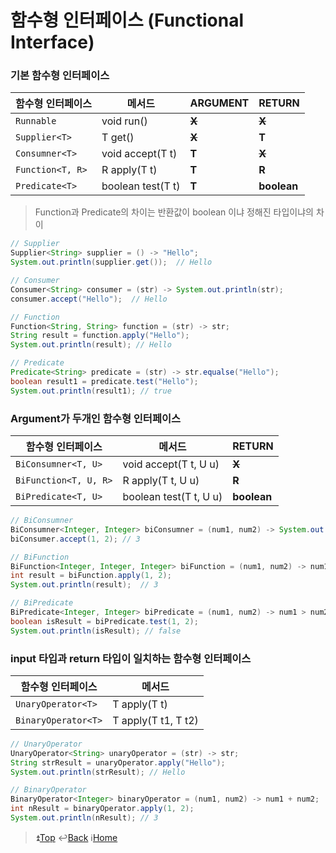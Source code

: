 # 함수형 인터페이스 (Functional Interface)

### 기본 함수형 인터페이스

|함수형 인터페이스|  메서드 | ARGUMENT | RETURN |
|---------------|---------|-----------|---------|
|`Runnable`       | void run() | ~~**X**~~ | ~~**X**~~ |
|`Supplier<T>`     | T get()    | ~~**X**~~ | **T** |
|`Consumner<T>`| void accept(T t) | **T** | ~~**X**~~ |
|`Function<T, R>`| R apply(T t) | **T** | **R** |
|`Predicate<T>` | boolean test(T t) | **T** | **boolean** |

> Function과 Predicate의 차이는 반환값이 boolean 이냐 정해진 타입이냐의 차이

```java
// Supplier
Supplier<String> supplier = () -> "Hello";
System.out.println(supplier.get());  // Hello

// Consumer
Consumer<String> consumer = (str) -> System.out.println(str);
consumer.accept("Hello");  // Hello

// Function
Function<String, String> function = (str) -> str;
String result = function.apply("Hello");
System.out.println(result); // Hello

// Predicate
Predicate<String> predicate = (str) -> str.equalse("Hello");
boolean result1 = predicate.test("Hello");
System.out.println(result1); // true
```

### Argument가 두개인 함수형 인터페이스
|함수형 인터페이스|  메서드 | RETURN |
|---------------|---------|---------|
|`BiConsumner<T, U>` | void accept(T t, U u) | ~~**X**~~ |
|`BiFunction<T, U, R>` | R apply(T t, U u)    | **R** |
|`BiPredicate<T, U>`| boolean test(T t, U u) | **boolean** |

```java
// BiConsumner
BiConsumner<Integer, Integer> biConsumner = (num1, num2) -> System.out.println(num1 + num2);
biConsumer.accept(1, 2); // 3

// BiFunction
BiFunction<Integer, Integer, Integer> biFunction = (num1, num2) -> num1 + num2;
int result = biFunction.apply(1, 2);
System.out.println(result);  // 3

// BiPredicate
BiPredicate<Integer, Integer> biPredicate = (num1, num2) -> num1 > num2;
boolean isResult = biPredicate.test(1, 2);
System.out.println(isResult); // false
```

### input 타입과 return 타입이 일치하는 함수형 인터페이스
|함수형 인터페이스|  메서드 |
|---------------|---------|
|`UnaryOperator<T>` | T apply(T t) |
|`BinaryOperator<T>` | T apply(T t1, T t2)    |

```java
// UnaryOperator
UnaryOperator<String> unaryOperator = (str) -> str;
String strResult = unaryOperator.apply("Hello");
System.out.println(strResult); // Hello

// BinaryOperator
BinaryOperator<Integer> binaryOperator = (num1, num2) -> num1 + num2;
int nResult = binaryOperator.apply(1, 2);
System.out.println(nResult); // 3
```

> :arrow_double_up:[Top](#함수형-인터페이스-(Functional-Interface))    :leftwards_arrow_with_hook:[Back](https://github.com/Dev-Kay/My-Document/tree/main/JAVA)    :information_source:[Home](https://github.com/Dev-Kay/My-Document)
